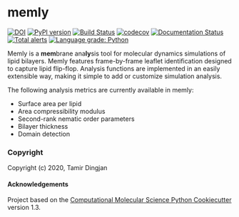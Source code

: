 memly
==============================
[//]: # (Badges)
[![DOI](https://zenodo.org/badge/271009350.svg)](https://zenodo.org/badge/latestdoi/271009350)
[![PyPI version](https://badge.fury.io/py/memly.svg)](https://badge.fury.io/py/memly)
[![Build Status](https://travis-ci.com/tamir-dingjan/memly.svg?branch=master)](https://travis-ci.com/tamir-dingjan/memly)
[![codecov](https://codecov.io/gh/tamir-dingjan/memly/branch/master/graph/badge.svg)](https://codecov.io/gh/tamir-dingjan/memly/branch/master)
[![Documentation Status](https://readthedocs.org/projects/memly/badge/?version=latest)](https://memly.readthedocs.io/en/latest/?badge=latest)
[![Total alerts](https://img.shields.io/lgtm/alerts/g/tamir-dingjan/memly.svg?logo=lgtm&logoWidth=18)](https://lgtm.com/projects/g/tamir-dingjan/memly/alerts/)
[![Language grade: Python](https://img.shields.io/lgtm/grade/python/g/tamir-dingjan/memly.svg?logo=lgtm&logoWidth=18)](https://lgtm.com/projects/g/tamir-dingjan/memly/context:python)

Memly is a **mem**brane ana**ly**sis tool for molecular dynamics simulations of lipid bilayers. Memly features frame-by-frame
leaflet identification designed to capture lipid flip-flop. Analysis functions are implemented in an easily extensible way, 
making it simple to add or customize simulation analysis.

The following analysis metrics are currently available in memly:
 - Surface area per lipid
 - Area compressibility modulus
 - Second-rank nematic order parameters
 - Bilayer thickness
 - Domain detection


### Copyright

Copyright (c) 2020, Tamir Dingjan


#### Acknowledgements
 
Project based on the 
[Computational Molecular Science Python Cookiecutter](https://github.com/molssi/cookiecutter-cms) version 1.3.
